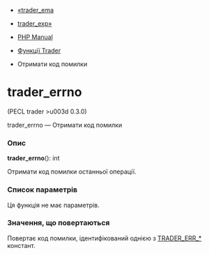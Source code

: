 - [«trader_ema](function.trader-ema.md)
- [trader_exp»](function.trader-exp.md)

- [PHP Manual](index.md)
- [Функції Trader](ref.trader.md)
- Отримати код помилки

# trader_errno

(PECL trader \>u003d 0.3.0)

trader_errno — Отримати код помилки

### Опис

**trader_errno**(): int

Отримати код помилки останньої операції.

### Список параметрів

Ця функція не має параметрів.

### Значення, що повертаються

Повертає код помилки, ідентифікований однією з
[TRADER_ERR\_\*](trader.constants.md) констант.
